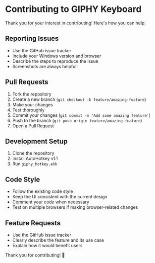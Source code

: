 # Contributing to GIPHY Keyboard

Thank you for your interest in contributing! Here's how you can help:

## Reporting Issues
- Use the GitHub issue tracker
- Include your Windows version and browser
- Describe the steps to reproduce the issue
- Screenshots are always helpful!

## Pull Requests
1. Fork the repository
2. Create a new branch (`git checkout -b feature/amazing-feature`)
3. Make your changes
4. Test thoroughly
5. Commit your changes (`git commit -m 'Add some amazing feature'`)
6. Push to the branch (`git push origin feature/amazing-feature`)
7. Open a Pull Request

## Development Setup
1. Clone the repository
2. Install AutoHotkey v1.1
3. Run `giphy_hotkey.ahk`

## Code Style
- Follow the existing code style
- Keep the UI consistent with the current design
- Comment your code when necessary
- Test on multiple browsers if making browser-related changes

## Feature Requests
- Use the GitHub issue tracker
- Clearly describe the feature and its use case
- Explain how it would benefit users

Thank you for contributing! 🎉